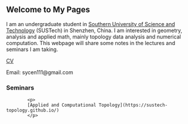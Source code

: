 ## Welcome to My Pages
I am an undergraduate student in [Southern University of Science and Technology](https://www.sustech.edu.cn/) (SUSTech) in Shenzhen, China. I am interested in geometry, analysis and applied math, mainly topology data analysis and numerical computation. This webpage will share some notes in the lectures and seminars I am taking.

 
<p>
 <a href="CV_SiyuCen.pdf" target="_blank">CV</a>
 </p>
 
 <p>
  Email: sycen111@gmail.com
 </p>
 
 
<h3><a id="T"></a>Seminars</h3>

            <p>
            [Applied and Computational Topology](https://sustech-topology.github.io/)
            </p>

